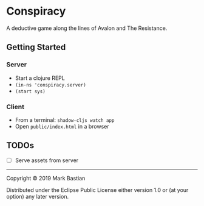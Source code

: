 # Conspiracy
A deductive game along the lines of Avalon and The Resistance.

## Getting Started

### Server

- Start a clojure REPL
- `(in-ns 'conspiracy.server)`
- `(start sys)`

### Client

- From a terminal: `shadow-cljs watch app`
- Open `public/index.html` in a browser

## TODOs

- [ ] Serve assets from server

<hr/>

Copyright © 2019 Mark Bastian

Distributed under the Eclipse Public License either version 1.0 or (at
your option) any later version.
